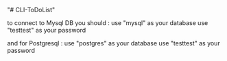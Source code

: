 "# CLI-ToDoList" 

to connect to Mysql DB you should :
use "mysql" as your database
use "testtest" as your password

and for Postgresql :
use "postgres" as your database
use "testtest" as your password